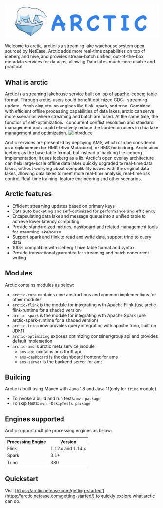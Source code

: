 ![logo](site/docs/img/arctic_logo_for_git.png)

Welcome to arctic, arctic is a streaming lake warehouse system open sourced by NetEase.
 Arctic adds more real-time capabilities on top of iceberg and hive, and provides stream-batch unified, out-of-the-box metadata services for dataops, 
allowing Data lakes much more usable and practical.
## What is arctic
Arctic is a streaming lakehouse service built on top of apache iceberg table format. 
Through arctic, users could benefit optimized CDC、streaming update、fresh olap etc. on engines like flink, spark, and trino. 
Combined with efficient offline processing capabilities of data lakes, arctic can serve more scenarios where streaming and batch are fused. 
At the same time, the function of self-optimization、concurrent conflict resolution and standard management tools could effectively reduce the burden on users in data lake management and optimization.
![Introduce](site/docs/img/arctic_introduce.png)

Arctic services are presented by deploying AMS, which can be considered as a replacement for HMS (Hive Metastore), or HMS for iceberg. 
Arctic uses iceberg as the base table format, but instead of hacking the iceberg implementation, it uses iceberg as a lib. 
Arctic's open overlay architecture can help large-scale offline data lakes quickly upgraded to real-time data lakes, without worrying about compatibility issues with the original data lakes, 
allowing data lakes to meet more real-time analysis, real-time risk control, Real-time training, feature engineering and other scenarios.
## Arctic features

* Efficient streaming updates based on primary keys
* Data auto bucketing and self-optimized for performance and efficiency
* Encapsulating data lake and message queue into a unified table to achieve lower-latency computing
* Provide standardized metrics, dashboard and related management tools for streaming lakehouse
* Support spark and flink to read and write data, support trino to query data
* 100% compatible with iceberg / hive table format and syntax
* Provide transactional guarantee for streaming and batch concurrent writing

## Modules

Arctic contains modules as below:

- `arctic-core` contains core abstractions and common implementions for other modules
- `arctic-flink` is the module for integrating with Apache Flink (use arctic-flink-runtime for a shaded version)
- `arctic-spark` is the module for integrating with Apache Spark (use arctic-spark-runtime for a shaded version)
- `arctic-trino` now provides query integrating with apache trino, built on JDK11
- `arctic-optimizing` exposes optimizing container/group api and provides default implemetion
- `arctic-ams` is arctic meta service module
  - `ams-api` contains ams thrift api
  - `ams-dashboard` is the dashboard frontend for ams
  - `ams-server` is the backend server for ams

## Building

Arctic is built using Maven with Java 1.8 and Java 11(only for `trino` module).

* To invoke a build and run tests: `mvn package`
* To skip tests: `mvn -DskipTests package`

## Engines supported

Arctic support multiple processing engines as below:

| Processing Engine | Version           |
| ----------------- | ----------------- |
| Flink             | 1.12.x and 1.14.x |
| Spark             | 3.1+              |
| Trino             | 380               |

## Quickstart

Visit [https://arctic.netease.com/getting-started/](https://arctic.netease.com/getting-started/) to quickly explore what arctic can do.